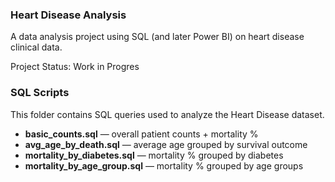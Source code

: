 ### Heart Disease Analysis
A data analysis project using SQL (and later Power BI) on heart disease clinical data.

Project Status: Work in Progres

### SQL Scripts

This folder contains SQL queries used to analyze the Heart Disease dataset.

- **basic_counts.sql** — overall patient counts + mortality %
- **avg_age_by_death.sql** — average age grouped by survival outcome
- **mortality_by_diabetes.sql** — mortality % grouped by diabetes
- **mortality_by_age_group.sql** — mortality % grouped by age groups
